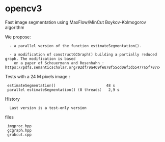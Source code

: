 # opencv3 

Fast image segmentation using MaxFlow/MinCut Boykov-Kolmogorov algorithm 

We propose:

      - a parallel version of the function estimateSegmentation().
      
      - a modification of constructGCGraph() building a partially reduced graph. The modification is based 
        on a paper of Scheuermann and Rosenhahn : https://pdfs.semanticscholar.org/92df/9a469fe878f55cd0ef3d55477a5f787c47ba.pdf

Tests with a 24 M pixels image :

     estimateSegmentation()                       48 s
     parallel estimateSegmentation() (8 threads)   2,9 s
     
History

      Last version is a test-only version

files

     imgproc.hpp
     gcgraph.hpp
     grabcut.cpp
